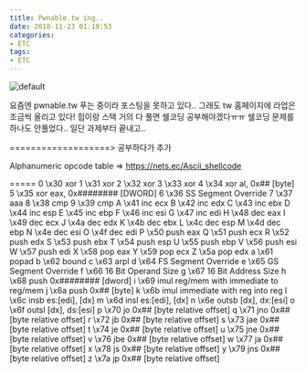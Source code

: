 ```yaml
---
title: Pwnable.tw ing..
date: 2018-11-23 01:19:53
categories:
- ETC
tags:
- ETC
---
```


![default](https://user-images.githubusercontent.com/36659181/48914800-e43a7280-eebf-11e8-9a80-46190698c1ac.PNG)



요즘엔 pwnable.tw 푸는 중이라 포스팅을 못하고 있다.. 그래도 tw 홈페이지에 라업은 조금씩 올리고 있다! 힙이랑 스택 거의 다 풀면 쉘코딩 공부해야겠다ㅠㅠ 쉘코딩 문제를 하나도 안풀었다.. 일단 과제부터 끝내고..
 
 
 
  
===================> 공부하다가 추가


Alphanumeric opcode table => https://nets.ec/Ascii_shellcode

===== 
0	\x30	xor
1	\x31	xor
2	\x32	xor
3	\x33	xor
4	\x34	xor al, 0x## [byte]
5	\x35	xor eax, 0x######## [DWORD]
6	\x36	SS Segment Override
7	\x37	aaa
8	\x38	cmp
9	\x39	cmp
A	\x41	inc ecx
B	\x42	inc edx
C	\x43	inc ebx
D	\x44	inc esp
E	\x45	inc ebp
F	\x46	inc esi
G	\x47	inc edi
H	\x48	dec eax
I	\x49	dec ecx
J	\x4a	dec edx
K	\x4b	dec ebx
L	\x4c	dec esp
M	\x4d	dec ebp
N	\x4e	dec esi
O	\x4f	dec edi
P	\x50	push eax
Q	\x51	push ecx
R	\x52	push edx
S	\x53	push ebx
T	\x54	push esp
U	\x55	push ebp
V	\x56	push esi
W	\x57	push edi
X	\x58	pop eax
Y	\x59	pop ecx
Z	\x5a	pop edx
a	\x61	popad
b	\x62	bound
c	\x63	arpl
d	\x64	FS Segment Override
e	\x65	GS Segment Override
f	\x66	16 Bit Operand Size
g	\x67	16 Bit Address Size
h	\x68	push 0x######## [dword]
i	\x69	imul reg/mem with immediate to reg/mem
j	\x6a	push 0x## [byte]
k	\x6b	imul immediate with reg into reg
l	\x6c	insb es:[edi], [dx]
m	\x6d	insl es:[edi], [dx]
n	\x6e	outsb [dx], dx:[esi]
o	\x6f	outsl [dx], ds:[esi]
p	\x70	jo 0x## [byte relative offset]
q	\x71	jno 0x## [byte relative offset]
r	\x72	jb 0x## [byte relative offset]
s	\x73	jae 0x## [byte relative offset]
t	\x74	je 0x## [byte relative offset]
u	\x75	jne 0x## [byte relative offset]
v	\x76	jbe 0x## [byte relative offset]
w	\x77	ja 0x## [byte relative offset]
x	\x78	js 0x## [byte relative offset]
y	\x79	jns 0x## [byte relative offset]
z	\x7a	jp 0x## [byte relative offset]
 
 
 
 
